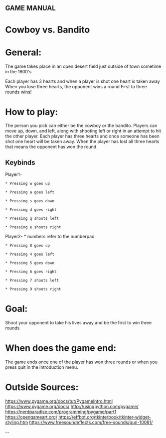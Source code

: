 ## GAME MANUAL
# Cowboy vs. Bandito

# General:
  The game takes place in an open desert field just outside of town sometime in the 1800's
  
  Each player has 3 hearts and when a player is shot one heart is taken away
  When you lose three hearts, the opponent wins a round
  First to three rounds wins!

# How to play:
  The person you pick can either be the cowboy or the bandito. Players can move up, down, and left, along with shooting left or right in an attempt to hit the other player. Each player has three hearts and once someone has been shot one heart will be taken away. When the player has lost all three hearts that means the opponent has won the round.
  
 Keybinds
 --
   Player1-
   
    * Pressing w goes up
    
    * Pressing a goes left
    
    * Pressing s goes down
    
    * Pressing d goes right
    
    * Pressing q shoots left
    
    * Pressing e shoots right
    
   Player2-
    * numbers refer to the numberpad
    
    * Pressing 8 goes up
    
    * Pressing 4 goes left
    
    * Pressing 5 goes down
    
    * Pressing 6 goes right
    
    * Pressing 7 shoots left
    
    * Pressing 9 shoots right

# Goal:
  Shoot your opponent to take  his lives away and be the first to win three rounds 

# When does the game end:
  The game ends once one of the player has won three rounds or when you press quit in the introduction menu.
  
# Outside Sources:
  https://www.pygame.org/docs/tut/PygameIntro.html
  https://www.pygame.org/docs/
  http://usingpython.com/pygame/
  https://nerdparadise.com/programming/pygame/part1
  https://opengameart.org/
  https://effbot.org/tkinterbook/tkinter-widget-styling.htm
  https://www.freesoundeffects.com/free-sounds/gun-10081/


  
  
--
